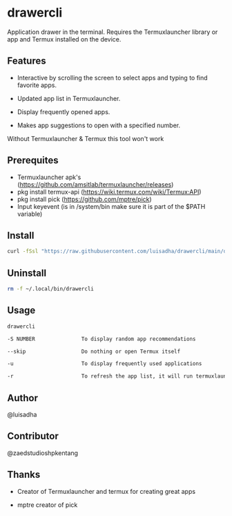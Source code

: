 
# drawercli

Application drawer in the terminal. Requires the Termuxlauncher library or app and Termux installed on the device.

## Features

- Interactive by scrolling the screen to select apps and typing to find favorite apps.

- Updated app list in Termuxlauncher.

- Display frequently opened apps.

- Makes app suggestions to open with a specified number.

Without Termuxlauncher & Termux this tool won't work

## Prerequites

* Termuxlauncher apk's (https://github.com/amsitlab/termuxlauncher/releases)
* pkg install termux-api (https://wiki.termux.com/wiki/Termux:API)
* pkg install pick (https://github.com/mptre/pick)
* Input keyevent (is in /system/bin make sure it is part of the $PATH variable)


## Install

```sh
curl -fSsl "https://raw.githubusercontent.com/luisadha/drawercli/main/drawercli" -o ~/.local/bin/drawercli && chmod +x ~/.local/bin/drawercli
```

## Uninstall

```sh
rm -f ~/.local/bin/drawercli
```


## Usage

```sh
drawercli 

-S NUMBER               To display random app recommendations

--skip                  Do nothing or open Termux itself

-u                      To display frequently used applications

-r                      To refresh the app list, it will run termuxlauncher itself
```

## Author

@luisadha 

## Contributor

@zaedstudioshpkentang

## Thanks

- Creator of Termuxlauncher and termux for creating great apps

- mptre creator of pick